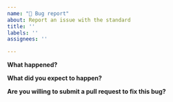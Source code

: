 ```yaml
---
name: "🐞 Bug report"
about: Report an issue with the standard
title: ''
labels: ''
assignees: ''

---
```


**What happened?**

**What did you expect to happen?**

**Are you willing to submit a pull request to fix this bug?**

